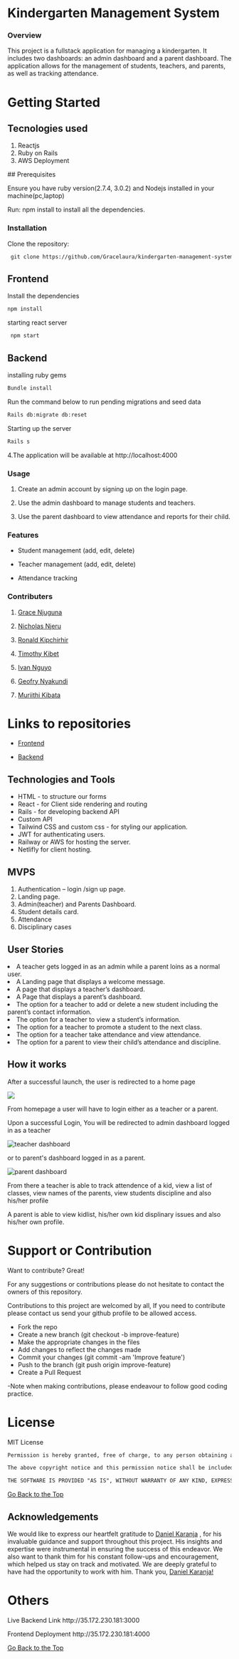 # Kindergarten Management System
### Overview
This project is a fullstack application for managing a kindergarten. It includes two dashboards: an admin dashboard and a parent dashboard. The application allows for the management of students, teachers, and parents, as well as tracking attendance.

# Getting Started
## Tecnologies used
<ol>
<li>Reactjs</li>
<li>Ruby on Rails</li>
<li>AWS Deployment</li>
</ol>
## Prerequisites

Ensure you have ruby version(2.7.4, 3.0.2)  and Nodejs installed in your machine(pc,laptop)

Run: npm install to install all the dependencies.

### Installation
Clone the repository:
```html
 git clone https://github.com/Gracelaura/kindergarten-management-system-frontend.git
```
## Frontend

 Install the dependencies 
 ```html
 npm install
 ```
starting react server
```htm
 npm start
```
## Backend
installing ruby gems
```html
Bundle install
```
Run the command below to run pending migrations and seed data
```html
Rails db:migrate db:reset
```
Starting up the server

```html
Rails s
```

4.The application will be available at http://localhost:4000
### Usage
1. Create an admin account by signing up on the login page.

2. Use the admin dashboard to manage students and teachers.

3. Use the parent dashboard to view attendance and reports for their child.
### Features
- Student management (add, edit, delete)

- Teacher management (add, edit, delete)

- Attendance tracking

### Contributers
1. [Grace Njuguna](https://mail.google.com/mail/u/0/?fs=1&tf=cm&source=mailto&to=grace.njuguna@student.moringaschool.com)

2. [Nicholas Njeru](https://mail.google.com/mail/u/0/?fs=1&tf=cm&source=mailto&to=ronaldcheruyiot342gmail.com)

3. [Ronald Kipchirhir](https://www.linkedin.com/in/ronald-kipchirchir-034983246/)

4. [Timothy Kibet](https://mail.google.com/mail/u/0/?fs=1&tf=cm&source=mailto&to=timothy.kibet@student.moringashool.com)

5. [Ivan Nguyo](https://mail.google.com/mail/u/0/?fs=1&tf=cm&source=mailto&to=nguyoivan@gmail.com)

6. [Geofry Nyakundi](https://mail.google.com/mail/u/0/?fs=1&tf=cm&source=mailto&to=geofry.nyakundi@student.moringashool.com)

7. [Muriithi Kibata](https://mail.google.com/mail/u/0/?fs=1&tf=cm&source=mailto&to=muriithi.kibata@student.moringaschool.com)

# Links to repositories
- [Frontend](https://github.com/Gracelaura/kindergarten-management-system-frontend)

- [Backend](https://github.com/Gracelaura/kindergarten-management-system-frontend)
## Technologies and Tools 
- HTML - to structure our forms
- React - for Client side rendering and routing
- Rails - for developing backend API
- Custom API
- Tailwind CSS and custom css - for styling our application.
- JWT for authenticating users.
- Railway or AWS for hosting the server.
- Netlifly for client hosting.


## MVPS
1. Authentication – login /sign up page. 
2. Landing page.
3. Admin(teacher) and Parents Dashboard.
4. Student details card.
5. Attendance
6. Disciplinary cases
## User Stories
 <li>A teacher gets logged in as an admin while a parent loins as a normal user.</li>
<li>A Landing page that displays a welcome message.</li>
<li>A page that displays a teacher’s dashboard.</li>
<li>A Page that displays a parent’s dashboard.</li>
<li>The option for a teacher to add or delete a new student including the parent’s contact information.</li>
<li>The option for a teacher to view a student’s  information.</li>
<li>The option for a teacher to promote a student to the next class.</li>
<li>The option for a teacher take attendance and view attendance.</li>
<li>The option for a parent to view their child’s attendance and discipline.</li>

## How it works
<p>After a successful launch, the user is redirected to a home page</p>
<img src="./src/App/components/images/home.png"/>

<p>From homepage a user will have to login either as a teacher or a parent.</p>

<p>Upon a successful Login, You will be redirected to admin dashboard logged in as a teacher</p> <img src="./src/App/components/images/t-dashboard.png" alt='teacher dashboard'/> <p>or to parent's dashboard logged in as a parent.</p>
<img src="./src/App/components/images/parent-dashboard.png" alt='parent dashboard'/>
<p>From there a teacher is able to track attendence of a kid, view a list of classes, view names of the parents, view students discipline and also his/her profile</p>
<p>A parent is able to view kidlist, his/her own kid displinary issues and also his/her own profile.</p>

# Support or Contribution

Want to contribute? Great!

For any suggestions or contributions please do not hesitate to contact the owners of this repository.

Contributions to this project are welcomed by all, If you need to contribute 
please  contact us send your github profile to be allowed access.

 
  * Fork the repo
  * Create a new branch (git checkout -b improve-feature)
  * Make the appropriate changes in the files
  * Add changes to reflect the changes made
  * Commit your changes (git commit -am 'Improve feature')
  * Push to the branch (git push origin improve-feature)
  * Create a Pull Request

-Note when making contributions, please endeavour to follow good coding practice.

# License
MIT License

```html
Permission is hereby granted, free of charge, to any person obtaining a copy of this software and associated documentation files (the "Software"), to deal in the Software without restriction, including without limitation the rights to use, copy, modify, merge, publish, distribute, sublicense, and/or sell copies of the Software, and to permit persons to whom the Software is furnished to do so, subject to the following conditions:

The above copyright notice and this permission notice shall be included in all copies or substantial portions of the Software.

THE SOFTWARE IS PROVIDED "AS IS", WITHOUT WARRANTY OF ANY KIND, EXPRESS OR IMPLIED, INCLUDING BUT NOT LIMITED TO THE WARRANTIES OF MERCHANTABILITY, FITNESS FOR A PARTICULAR PURPOSE AND NONINFRINGEMENT. IN NO EVENT SHALL THE AUTHORS OR COPYRIGHT HOLDERS BE LIABLE FOR ANY CLAIM, DAMAGES OR OTHER LIABILITY, WHETHER IN AN ACTION OF CONTRACT, TORT OR OTHERWISE, ARISING FROM, OUT OF OR IN CONNECTION WITH THE SOFTWARE OR THE USE OR OTHER DEALINGS IN THE SOFTWARE.</p>
```
[Go Back to the Top](https://github.com/Gracelaura/kindergarten-management-system-frontend)
## Acknowledgements

We would like to express our heartfelt gratitude to [Daniel Karanja](https://mail.google.com/mail/u/0/?fs=1&tf=cm&source=mailto&to=daniel.karanja@moringaschool.com)                                                                                                                                                                                                , for his invaluable guidance and support throughout this project. His insights and expertise were instrumental in ensuring the success of this endeavor. We also want to thank thim for his constant follow-ups and encouragement, which helped us stay on track and motivated. We are deeply grateful to have had the opportunity to work with him. Thank you, [Daniel Karanja!](https://mail.google.com/mail/u/0/?fs=1&tf=cm&source=mailto&to=daniel.karanja@moringaschool.com)

# Others
<p > <span>Live Backend Link </span><span className="text-pink-600">http://35.172.230.181:3000</span></p>
<p > <span>Frontend Deployment </span><span className="text-pink-600">http://35.172.230.181:4000</span></p>

[Go Back to the Top](https://github.com/Gracelaura/kindergarten-management-system-frontend)

